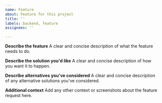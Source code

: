 ```yaml
---
name: Feature
about: Feature for this project
title: ''
labels: backend, feature
assignees: ''

---
```


**Describe the feature**
A clear and concise description of what the feature needs to do.

**Describe the solution you'd like**
A clear and concise description of how you want it to happen.

**Describe alternatives you've considered**
A clear and concise description of any alternative solutions you've considered.

**Additional context**
Add any other context or screenshots about the feature request here.
